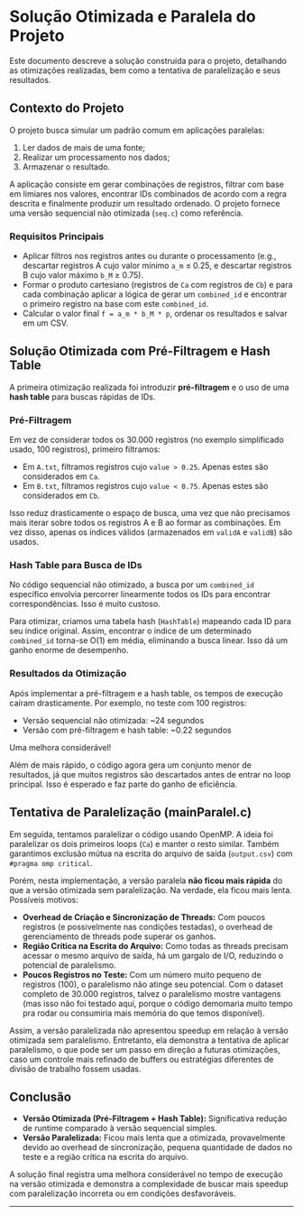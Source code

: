# Solução Otimizada e Paralela do Projeto

Este documento descreve a solução construída para o projeto, detalhando as otimizações realizadas, bem como a tentativa de paralelização e seus resultados.

## Contexto do Projeto

O projeto busca simular um padrão comum em aplicações paralelas:

1. Ler dados de mais de uma fonte;
2. Realizar um processamento nos dados;
3. Armazenar o resultado.

A aplicação consiste em gerar combinações de registros, filtrar com base em limiares nos valores, encontrar IDs combinados de acordo com a regra descrita e finalmente produzir um resultado ordenado. O projeto fornece uma versão sequencial não otimizada (`seq.c`) como referência.

### Requisitos Principais

- Aplicar filtros nos registros antes ou durante o processamento (e.g., descartar registros A cujo valor mínimo `a_m` ≤ 0.25, e descartar registros B cujo valor máximo `b_M` ≥ 0.75).
- Formar o produto cartesiano (registros de `Ca` com registros de `Cb`) e para cada combinação aplicar a lógica de gerar um `combined_id` e encontrar o primeiro registro na base com este `combined_id`.
- Calcular o valor final `f = a_m * b_M * p`, ordenar os resultados e salvar em um CSV.

## Solução Otimizada com Pré-Filtragem e Hash Table

A primeira otimização realizada foi introduzir **pré-filtragem** e o uso de uma **hash table** para buscas rápidas de IDs. 

### Pré-Filtragem

Em vez de considerar todos os 30.000 registros (no exemplo simplificado usado, 100 registros), primeiro filtramos:

- Em `A.txt`, filtramos registros cujo `value > 0.25`. Apenas estes são considerados em `Ca`.
- Em `B.txt`, filtramos registros cujo `value < 0.75`. Apenas estes são considerados em `Cb`.

Isso reduz drasticamente o espaço de busca, uma vez que não precisamos mais iterar sobre todos os registros A e B ao formar as combinações. Em vez disso, apenas os índices válidos (armazenados em `validA` e `validB`) são usados.

### Hash Table para Busca de IDs

No código sequencial não otimizado, a busca por um `combined_id` específico envolvia percorrer linearmente todos os IDs para encontrar correspondências. Isso é muito custoso.

Para otimizar, criamos uma tabela hash (`HashTable`) mapeando cada ID para seu índice original. Assim, encontrar o índice de um determinado `combined_id` torna-se O(1) em média, eliminando a busca linear. Isso dá um ganho enorme de desempenho.

### Resultados da Otimização

Após implementar a pré-filtragem e a hash table, os tempos de execução caíram drasticamente. Por exemplo, no teste com 100 registros:

- Versão sequencial não otimizada: ~24 segundos
- Versão com pré-filtragem e hash table: ~0.22 segundos

Uma melhora considerável!

Além de mais rápido, o código agora gera um conjunto menor de resultados, já que muitos registros são descartados antes de entrar no loop principal. Isso é esperado e faz parte do ganho de eficiência.

## Tentativa de Paralelização (mainParalel.c)

Em seguida, tentamos paralelizar o código usando OpenMP. A ideia foi paralelizar os dois primeiros loops (`Ca`) e manter o resto similar. Também garantimos exclusão mútua na escrita do arquivo de saída (`output.csv`) com `#pragma omp critical`.

Porém, nesta implementação, a versão paralela **não ficou mais rápida** do que a versão otimizada sem paralelização. Na verdade, ela ficou mais lenta. Possíveis motivos:

- **Overhead de Criação e Sincronização de Threads:** Com poucos registros (e possivelmente nas condições testadas), o overhead de gerenciamento de threads pode superar os ganhos.
- **Região Crítica na Escrita do Arquivo:** Como todas as threads precisam acessar o mesmo arquivo de saída, há um gargalo de I/O, reduzindo o potencial de paralelismo.
- **Poucos Registros no Teste:** Com um número muito pequeno de registros (100), o paralelismo não atinge seu potencial. Com o dataset completo de 30.000 registros, talvez o paralelismo mostre vantagens (mas isso não foi testado aqui, porque o código demomaria muito tempo pra rodar ou consumiria mais memória do que temos disponível).

Assim, a versão paralelizada não apresentou speedup em relação à versão otimizada sem paralelismo. Entretanto, ela demonstra a tentativa de aplicar paralelismo, o que pode ser um passo em direção a futuras otimizações, caso um controle mais refinado de buffers ou estratégias diferentes de divisão de trabalho fossem usadas.

## Conclusão

- **Versão Otimizada (Pré-Filtragem + Hash Table):** Significativa redução de runtime comparado à versão sequencial simples.
- **Versão Paralelizada:** Ficou mais lenta que a otimizada, provavelmente devido ao overhead de sincronização, pequena quantidade de dados no teste e a região crítica na escrita do arquivo.

A solução final registra uma melhora considerável no tempo de execução na versão otimizada e demonstra a complexidade de buscar mais speedup com paralelização incorreta ou em condições desfavoráveis.

---
